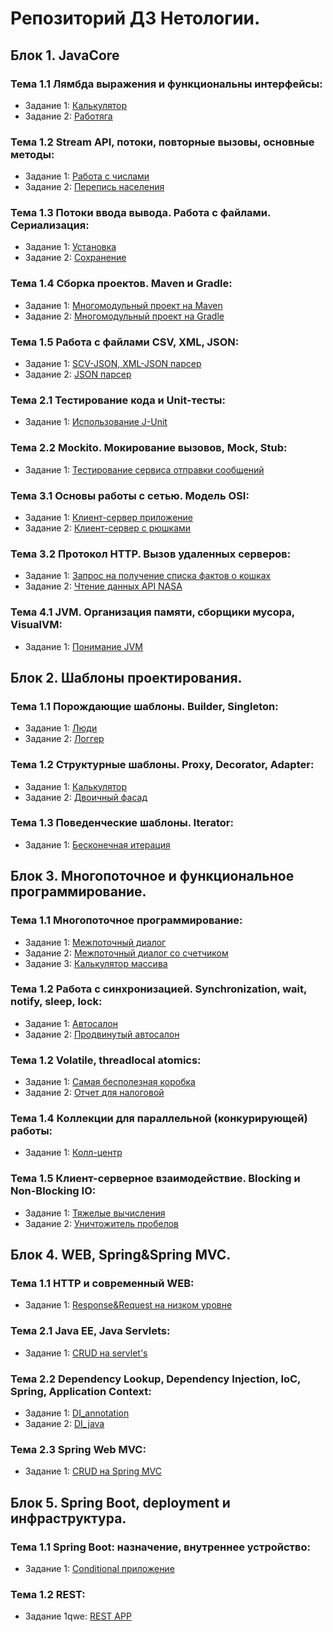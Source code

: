 # Репозиторий ДЗ Нетологии. 
 
## Блок 1. JavaCore  

### Тема 1.1 Лямбда выражения и функциональны интерфейсы:  
+ Задание 1: 
[Калькулятор](https://github.com/UserSobolev/Netology/tree/main/JavaCore/lesson1_lambda/lambda/src)  
+ Задание 2:
[Работяга](https://github.com/UserSobolev/Netology/tree/main/JavaCore/lesson1_lambda/lamdaWorker/src)  

### Тема 1.2 Stream API, потоки, повторные вызовы, основные методы:  
+ Задание 1:
[Работа с числами](https://github.com/UserSobolev/Netology/tree/main/JavaCore/lesson2_streamAPI/streamAPI/src)  
+ Задание 2:
[Перепись населения](https://github.com/UserSobolev/Netology/tree/main/JavaCore/lesson2_streamAPI/streamAPIPopulation/src)  

### Тема 1.3 Потоки ввода вывода. Работа с файлами. Сериализация:  
+ Задание 1: 
[Установка](https://github.com/UserSobolev/Netology/tree/main/JavaCore/lesson3_files/installation)  
+ Задание 2:
[Сохранение](https://github.com/UserSobolev/Netology/tree/main/JavaCore/lesson3_files/saving)  

### Тема 1.4 Сборка проектов. Maven и Gradle:  
+ Задание 1: 
[Многомодульный проект на Maven](https://github.com/UserSobolev/Netology/tree/main/JavaCore/lesson4_builders/maven)  
+ Задание 2:
[Многомодульный проект на Gradle](https://github.com/UserSobolev/Netology/tree/main/JavaCore/lesson4_builders/gradle-exemple)   

### Тема 1.5 Работа с файлами CSV, XML, JSON:  
+ Задание 1: 
[SCV-JSON, XML-JSON парсер](https://github.com/UserSobolev/Netology/tree/main/JavaCore/lesson5_special-files/csv-json-parser)  
+ Задание 2:
[JSON парсер](https://github.com/UserSobolev/Netology/tree/main/JavaCore/lesson5_special-files/json-parser) 

### Тема 2.1 Тестирование кода и Unit-тесты:  
+ Задание 1: 
[Использование J-Unit](https://github.com/UserSobolev/Netology/tree/main/JavaCore/lesson6_junit/junit-usage)  

### Тема 2.2 Mockito. Мокирование вызовов, Mock, Stub:  
+ Задание 1: 
[Тестирование сервиса отправки сообщений](https://github.com/UserSobolev/Netology/tree/main/JavaCore/lesson7_moks/geo-service)  

### Тема 3.1 Основы работы с сетью. Модель OSI:  
+ Задание 1: 
[Клиент-сервер приложение](https://github.com/UserSobolev/Netology/tree/main/JavaCore/Lesson8_network/client-server-application)  
+ Задание 2:
[Клиент-сервер с рюшками](https://github.com/UserSobolev/Netology/tree/main/JavaCore/Lesson8_network/client-server-best)   

### Тема 3.2 Протокол HTTP. Вызов удаленных серверов:  
+ Задание 1: 
[Запрос на получение списка фактов о кошках](https://github.com/UserSobolev/Netology/tree/main/JavaCore/lesson9_http/get-list-of-cats)  
+ Задание 2:
[Чтение данных API NASA](https://github.com/UserSobolev/Netology/tree/main/JavaCore/lesson9_http/nasa) 

### Тема 4.1 JVM. Организация памяти, сборщики мусора, VisualVM:  
+ Задание 1: 
[Понимание JVM](https://github.com/UserSobolev/Netology/tree/main/JavaCore/lesson10_jvm/jvm)  

## Блок 2. Шаблоны проектирования.  

### Тема 1.1 Порождающие шаблоны. Builder, Singleton:  
+ Задание 1: 
[Люди](https://github.com/UserSobolev/Netology/tree/main/DesignPatterns/creational/builder)  
+ Задание 2:
[Логгер](https://github.com/UserSobolev/Netology/tree/main/DesignPatterns/creational/logger)  

### Тема 1.2 Структурные шаблоны. Proxy, Decorator, Adapter:  
+ Задание 1: 
[Калькулятор](https://github.com/UserSobolev/Netology/tree/main/DesignPatterns/structural/adapter_calculator)  
+ Задание 2:
[Двоичный фасад](https://github.com/UserSobolev/Netology/tree/main/DesignPatterns/structural/double_facade)  

### Тема 1.3 Поведенческие шаблоны. Iterator:  
+ Задание 1: 
[Бесконечная итерация](https://github.com/UserSobolev/Netology/tree/main/DesignPatterns/behave/iterator)  
 
## Блок 3. Многопоточное и функциональное программирование.  
  
### Тема 1.1 Многопоточное программирование: 
+ Задание 1: 
[Межпоточный диалог](https://github.com/UserSobolev/Netology/tree/main/Multithreading/lesson1_intermediate/intermediate_dialogue)  
+ Задание 2:
[Межпоточный диалог со счетчиком](https://github.com/UserSobolev/Netology/tree/main/Multithreading/lesson1_intermediate/intermediate_dialogue_counter)  
+ Задание 3:
[Калькулятор массива](https://github.com/UserSobolev/Netology/tree/main/Multithreading/lesson1_intermediate/array_calculator) 
 

### Тема 1.2 Работа с синхронизацией. Synchronization, wait, notify, sleep, lock:  
+ Задание 1: 
[Автосалон](https://github.com/UserSobolev/Netology/tree/main/Multithreading/lesson2_synchronization/car_showroom)  
+ Задание 2:
[Продвинутый автосалон](https://github.com/UserSobolev/Netology/tree/main/Multithreading/lesson2_synchronization/car_showroom_lock) 

### Тема 1.2 Volatile, threadlocal atomics:  
+ Задание 1: 
[Самая бесполезная коробка](https://github.com/UserSobolev/Netology/tree/main/Multithreading/lesson3_atomics_volatile/valatile)  
+ Задание 2:
[Отчет для налоговой](https://github.com/UserSobolev/Netology/tree/main/Multithreading/lesson3_atomics_volatile/untitled) 
    
### Тема 1.4 Коллекции для параллельной (конкурирующей) работы:  
+ Задание 1: 
[Колл-центр](https://github.com/UserSobolev/Netology/tree/main/Multithreading/lesson4_concurrent_collections/call_centre)  
     
### Тема 1.5 Клиент-серверное взаимодействие. Blocking и Non-Blocking IO:  
+ Задание 1: 
[Тяжелые вычисления](https://github.com/UserSobolev/Netology/tree/main/Multithreading/lesson5_clientserve/high_density/IO)  
+ Задание 2:
[Уничтожитель пробелов](https://github.com/UserSobolev/Netology/tree/main/Multithreading/lesson5_clientserve/removing_spaces/NIO)  

## Блок 4. WEB, Spring&Spring MVC.  
  
### Тема 1.1 HTTP и современный WEB: 
+ Задание 1: 
[Response&Request на низком уровне](https://github.com/UserSobolev/Netology/tree/main/WebSpringMVC/01_web/http-server) 

### Тема 2.1 Java EE, Java Servlets: 
+ Задание 1: 
[CRUD на servlet's](https://github.com/UserSobolev/Netology/tree/main/WebSpringMVC/serlvets/servlets)  

### Тема 2.2 Dependency Lookup, Dependency Injection, IoC, Spring, Application Context: 
+ Задание 1: 
[DI_annotation](https://github.com/UserSobolev/Netology/tree/main/WebSpringMVC/spring/spring_annotation)  
+ Задание 2:
[DI_java](https://github.com/UserSobolev/Netology/tree/main/WebSpringMVC/spring/spring_java/servlets)  

### Тема 2.3 Spring Web MVC: 
+ Задание 1: 
[CRUD на Spring MVC](https://github.com/UserSobolev/Netology/tree/main/WebSpringMVC/rest)  

## Блок 5. Spring Boot, deployment и инфраструктура.  
  
### Тема 1.1 Spring Boot: назначение, внутреннее устройство: 
+ Задание 1: 
[Conditional приложение](https://github.com/UserSobolev/Netology/tree/main/Spring%20Boot/springBootConditional/src) 

### Тема 1.2 REST: 
+ Задание 1qwe: 
[REST APP](https://github.com/UserSobolev/Netology/tree/main/Spring%20Boot/restAPI) 

 
 
   

  

  



  

